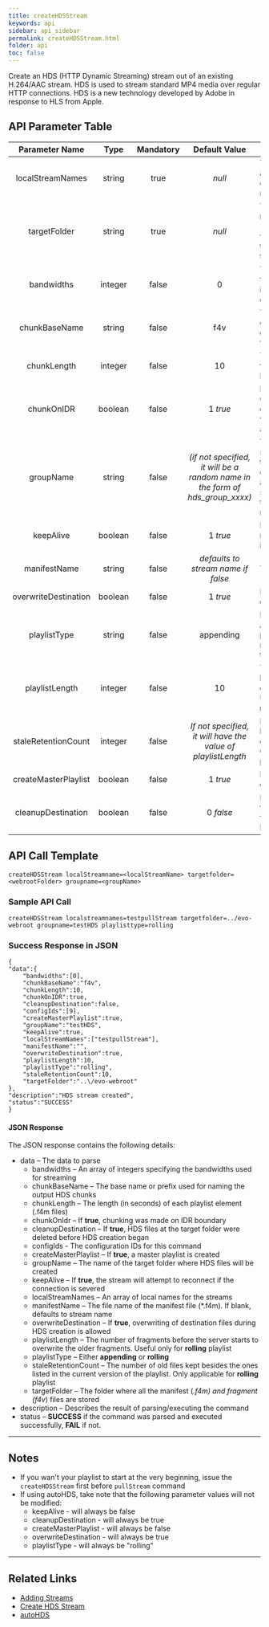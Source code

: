 ```yaml
---
title: createHDSStream
keywords: api
sidebar: api_sidebar
permalink: createHDSStream.html
folder: api
toc: false
---
```


Create an HDS (HTTP Dynamic Streaming) stream out of an existing H.264/AAC stream. HDS is used to stream standard MP4 media over regular HTTP connections. HDS is a new technology developed by Adobe in response to HLS from Apple.



## API Parameter Table

|    Parameter Name    |  Type   | Mandatory |              Default Value               | Description                              |
| :------------------: | :-----: | :-------: | :--------------------------------------: | ---------------------------------------- |
|   localStreamNames   | string  |   true    |                  *null*                  | The stream(s) that will be used as the input. This is a comma-delimited list of active stream names (local stream names) |
|     targetFolder     | string  |   true    |                  *null*                  | The folder where all the manifest (*.f4m) and fragment (f4v*) files will be stored. This folder must be accessible by the HDS clients. It is usually in the web-root of the server |
|      bandwidths      | integer |   false   |                    0                     | The corresponding bandwidths for each stream listed in `localStreamNames`. Again, this can be a comma-delimited list |
|    chunkBaseName     | string  |   false   |                   f4v                    | The base name used to generate the fragments. The default value follows this format: **f4vSeg1-FragXXX** |
|     chunkLength      | integer |   false   |                    10                    | The length (in seconds) of fragments to be made. Minimum value is **1** (second) |
|      chunkOnIDR      | boolean |   false   |                 1 *true*                 | If **true**, chunking is performed ONLY on IDR. Otherwise, chunking is performed whenever chunk length is achieved |
|      groupName       | string  |   false   | *(if not specified, it will be a random name in the form of hds_group_xxxx)* | The name assigned to the HDS stream or group. If the `localStreamNames` parameter contains only one entry and `groupName` is not specified,`groupName` will have the value of the input stream name |
|      keepAlive       | boolean |   false   |                 1 *true*                 | If true, the EMS will attempt to reconnect to the stream source if the connection is severed |
|     manifestName     | string  |   false   |    *defaults to stream name if false*    | The manifest file name                   |
| overwriteDestination | boolean |   false   |                 1 *true*                 | If **true**, it will allow overwrite of destination files |
|     playlistType     | string  |   false   |                appending                 | Either **appending** or **rolling**. Appending playlist will create a playlist continuously while rolling playlist will depend on the playListLength. |
|    playlistLength    | integer |   false   |                    10                    | The number of fragments before the server starts to overwrite the older fragments. Used only when`playlistType` is **rolling**. Ignored otherwise |
| staleRetentionCount  | integer |   false   | *If not specified, it will have the value of playlistLength* | How many old files are kept besides the ones present in the current version of the playlist. Only applicable for **rolling** playlists |
| createMasterPlaylist | boolean |   false   |                 1 *true*                 | If **true**, a master playlist will be created |
|  cleanupDestination  | boolean |   false   |                0 *false*                 | If **true**, all manifest and fragment files in the target folder will be removed before HDS creation is started |

## API Call Template

``` 
createHDSStream localStreamname=<localStreamName> targetfolder=<webrootFolder> groupname=<groupName>
```



### Sample API Call

``` 
createHDSStream localstreamnames=testpullStream targetfolder=../evo-webroot groupname=testHDS playlisttype=rolling
```



### Success Response in JSON

``` 
{
"data":{
    "bandwidths":[0],
    "chunkBaseName":"f4v",
    "chunkLength":10,
    "chunkOnIDR":true,
    "cleanupDestination":false,
    "configIds":[9],
    "createMasterPlaylist":true,
    "groupName":"testHDS",
    "keepAlive":true,
    "localStreamNames":["testpullStream"],
    "manifestName":"",
    "overwriteDestination":true,
    "playlistLength":10,
    "playlistType":"rolling",
    "staleRetentionCount":10,
    "targetFolder":"..\/evo-webroot"
},
"description":"HDS stream created",
"status":"SUCCESS"
}
```



#### JSON Response

The JSON response contains the following details:

- data – The data to parse
  - bandwidths – An array of integers specifying the bandwidths used for streaming
  - chunkBaseName – The base name or prefix used for naming the output HDS chunks
  - chunkLength – The length (in seconds) of each playlist element (.f4m files)
  - chunkOnIdr – If **true**, chunking was made on IDR boundary
  - cleanupDestination – If **true**, HDS files at the target folder were deleted before HDS creation began
  - configIds - The configuration IDs for this command
  - createMasterPlaylist – If **true**, a master playlist is created
  - groupName – The name of the target folder where HDS files will be created
  - keepAlive – If **true**, the stream will attempt to reconnect if the connection is severed
  - localStreamNames – An array of local names for the streams
  - manifestName – The file name of the manifest file (*.f4m). If blank, defaults to stream name
  - overwriteDestination – If **true**, overwriting of destination files during HDS creation is allowed
  - playlistLength – The number of fragments before the server starts to overwrite the older fragments. Useful only for **rolling** playlist
  - playlistType – Either **appending** or **rolling**
  - staleRetentionCount – The number of old files kept besides the ones listed in the current version of the playlist. Only applicable for **rolling** playlist
  - targetFolder – The folder where all the manifest (*.f4m) and fragment (f4v*) files are stored
- description – Describes the result of parsing/executing the command
- status – **SUCCESS** if the command was parsed and executed successfully, **FAIL** if not.

------
## Notes

- If you wan't your playlist to start at the very beginning, issue the `createHDSStream` first before `pullStream` command
- If using autoHDS, take note that the following parameter values will not be modified:
  - keepAlive - will always be false
  - cleanupDestination - will always be true
  - createMasterPlaylist - will always be false
  - overwriteDestination - will always be true
  - playlistType - will always be "rolling"

------

## Related Links

- [Adding Streams](userguide_add.html#adding-http-streams)
- [Create HDS Stream](userguide_createhds.html)
- [autoHDS](userguide_configlua.html#autodashhlshdsmss)
